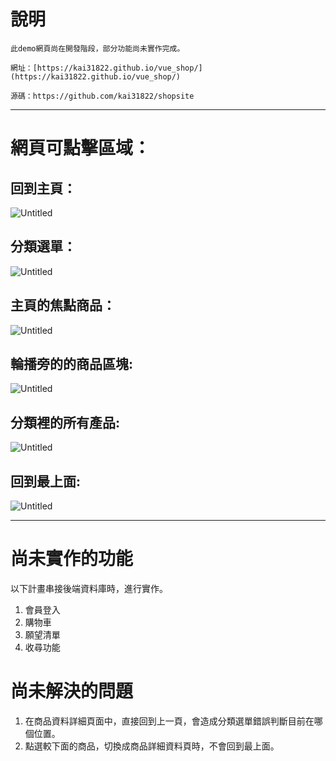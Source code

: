 # 說明

    此demo網頁尚在開發階段，部分功能尚未實作完成。

    網址：[https://kai31822.github.io/vue_shop/](https://kai31822.github.io/vue_shop/)

    源碼：https://github.com/kai31822/shopsite

---

# 網頁可點擊區域：

## 回到主頁：

![Untitled](https://s3-us-west-2.amazonaws.com/secure.notion-static.com/b00a7da8-0db8-43cb-8d39-92d89d0e84b9/Untitled.png)

## 分類選單：

![Untitled](https://s3-us-west-2.amazonaws.com/secure.notion-static.com/2f33ef97-b6bd-4ce4-b767-48bfe60382c0/Untitled.png)

## 主頁的焦點商品：

![Untitled](https://s3-us-west-2.amazonaws.com/secure.notion-static.com/87538a56-b48d-481d-a92c-d3e4c96f7407/Untitled.png)

## 輪播旁的的商品區塊:

![Untitled](https://s3-us-west-2.amazonaws.com/secure.notion-static.com/5d3d28f8-6baa-4be4-be3e-e4d0eb9626e9/Untitled.png)

## 分類裡的所有產品:

![Untitled](https://s3-us-west-2.amazonaws.com/secure.notion-static.com/83fdf253-9b89-4e61-be65-b632d4dc40cc/Untitled.png)

## 回到最上面:

![Untitled](https://s3-us-west-2.amazonaws.com/secure.notion-static.com/ca666d9c-1cd8-413d-a2a1-c4cb528e36c7/Untitled.png)

---

# 尚未實作的功能

以下計畫串接後端資料庫時，進行實作。

1. 會員登入
2. 購物車
3. 願望清單
4. 收尋功能

# 尚未解決的問題

1. 在商品資料詳細頁面中，直接回到上一頁，會造成分類選單錯誤判斷目前在哪個位置。
2. 點選較下面的商品，切換成商品詳細資料頁時，不會回到最上面。
